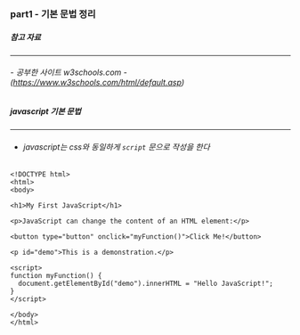 ### part1 - 기본 문법 정리

##### 참고 자료
-----

###### - 공부한 사이트 w3schools.com - (https://www.w3schools.com/html/default.asp)


##### javascript 기본 문법
-----
- ###### javascript는 css와 동일하게 `script` 문으로 작성을 한다

```
<!DOCTYPE html>
<html>
<body>

<h1>My First JavaScript</h1>

<p>JavaScript can change the content of an HTML element:</p>

<button type="button" onclick="myFunction()">Click Me!</button>

<p id="demo">This is a demonstration.</p>

<script>
function myFunction() { 
  document.getElementById("demo").innerHTML = "Hello JavaScript!";
}
</script>

</body>
</html>

```













